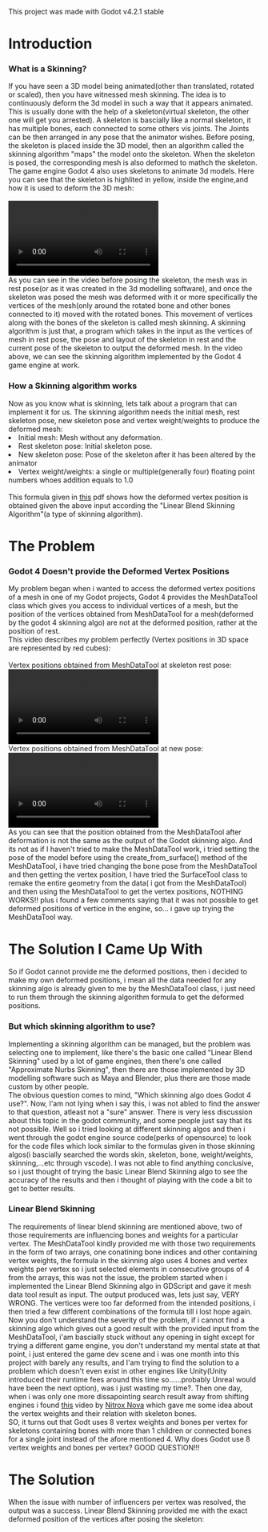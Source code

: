 This project was made with Godot v4.2.1 stable
<br>
<h1>Introduction</h1>
<h3>What is a Skinning?</h3>
If you have seen a 3D model being animated(other than translated, rotated or scaled), then you have witnessed mesh skinning. The idea is to continuously deform the 3d model in such a way that it appears animated.
<br>
This is usually done with the help of a skeleton(virtual skeleton, the other one will get you arrested). A skeleton is bascially like a normal skeleton, it has multiple bones, each connected to some others vis joints. The Joints can be then arranged in any pose that the animator wishes. 
Before posing, the skeleton is placed inside the 3D model, then an algorithm called the skinning algorithm "maps" the model onto the skeleton. When the skeleton is posed, the corresponding mesh is also deformed to mathch the skeleton.
<br>
The game engine Godot 4 also uses skeletons to animate 3d models. Here you can see that the skeleton is highlited in yellow, inside the engine,and how it is used to deform the 3D mesh:
<br>
<br>
<video src="https://github.com/user-attachments/assets/2c185548-9543-4356-bfbf-73c9cd040a35" ></video>
<br>
As you can see in the video before posing the skeleton, the mesh was in rest pose(or as it was created in the 3d modelling software), and once the skeleton was posed the mesh was deformed with it or more specifically the vertices of the mesh(only around the rotated bone and other bones connected to it) moved with the rotated bones. This movement of vertices along with the bones of the skeleton is called mesh skinning. A skinning algorithm is just that, a program which takes in the input as the vertices of mesh in rest pose, the pose and layout of the skeleton in rest and the current pose of the skeleton to output the deformed mesh. In the video above, we can see the skinning algorithm implemented by the Godot 4 game engine at work.
<br>
<h3>How a Skinning algorithm works</h3>
Now as you know what is skinning, lets talk about a program that can implement it for us. The skinning algorithm needs the initial mesh, rest skeleton pose, new skeleton pose and vertex weight/weights to produce the deformed mesh:
<br>
<li>Initial mesh: Mesh without any deformation.</li>
<li>Rest skeleton pose: Initial skeleton pose.</li>
<li>New skeleton pose: Pose of the skeleton after it has been altered by the animator</li>
<li>Vertex weight/weights: a single or multiple(generally four) floating point numbers whoes addition equals to 1.0</li>
<br>
This formula given in <a href="https://skinning.org/direct-methods.pdf">this</a> pdf shows how the deformed vertex position is obtained given the above input according the "Linear Blend Skinning Algorithm"(a type of skinning algorithm).
<h1>The Problem</h1>
<h3>Godot 4 Doesn't provide the Deformed Vertex Positions</h3>
My problem began when i wanted to access the deformed vertex positions of a mesh in one of my Godot projects, Godot 4 provides the MeshDataTool class which gives you access to individual vertices of a mesh, but the position of the vertices obtained from MeshDataTool for a mesh(deformed by the godot 4 skinning algo) are not at the deformed position, rather at the position of rest.
<br>
This video describes my problem perfectly (Vertex positions in 3D space are represented by red cubes):
<br>
<br>
Vertex positions obtained from MeshDataTool at skeleton rest pose:
<br>
<video src="https://github.com/user-attachments/assets/7b587fdb-c9d3-410f-aaec-4c0adfa02412"></video>
<br>
Vertex positions obtained from MeshDataTool at new pose:
<br>
<video src="https://github.com/user-attachments/assets/40e6a987-7c71-4575-97dc-36b2af2499fe"></video>
<br>
As you can see that the position obtained from the MeshDataTool after deformation is not the same as the output of the Godot skinning algo. And its not as if I haven't tried to make the MeshDataTool work, i tried setting the pose of the model before using the create_from_surface() method of the MeshDataTool, i have tried changing the bone pose from the MeshDataTool and then getting the vertex position, I have tried the SurfaceTool class to remake the entire geometry from the data( i got from the MeshDataTool) and then using the MeshDataTool to get the vertex positions, NOTHING WORKS!! plus i found a few comments saying that it was not possible to get deformed positions of vertice in the engine, so... i gave up trying the MeshDataTool way.
<br>
<h1>The Solution I Came Up With</h1>
So if Godot cannot provide me the deformed positions, then i decided to make my own deformed positions, i mean all the data needed for any skinning algo is already given to me by the MeshDataTool class, i just need to run them through the skinning algorithm formula to get the deformed positions.
<br>
<h3>But which skinning algorithm to use?</h3>
Implementing a skinning algorithm can be managed, but the problem was selecting one to implement, like there's the basic one called "Linear Blend Skinning" used by a lot of game engines, then there's one called "Approximate Nurbs Skinning", then there are those implemented by 3D modelling software such as Maya and Blender, plus there are those made custom by other people. 
<br>
The obvious question comes to mind, "Which skinning algo does Godot 4 use?". Now, I'am not lying when i say this, i was not abled to find the answer to that question, atleast not a "sure" answer. There is very less discussion about this topic in the godot community, and some people just say that its not possible. Well so i tried looking at different skinning algos and then i went through the godot engine source code(perks of opensource) to look for the code files which look similar to the formulas given in those skinning algos(i bascially searched the words skin, skeleton, bone, weight/weights, skinning,...etc through vscode). I was not able to find anything conclusive, so i just thought of trying the basic Linear Blend Skinning algo to see the accuracy of the results and then i thought of playing with the code a bit to get to better results.
<br>
<h3>Linear Blend Skinning</h3>
The requirements of linear blend skinning are mentioned above, two of those requirements are influencing bones and weights for a particular vertex. The MeshDataTool kindly provided me with those two requirements in the form of two arrays, one conatining bone indices and other containing vertex weights, the formula in the skinning algo uses 4 bones and vertex weights per vertex so i just selected elements in consecutive groups of 4 from the arrays, this was not the issue, the problem started when i implemented the Linear Blend Skinning algo in GDScript and gave it mesh data tool result as input. The output produced was, lets just say, VERY WRONG. The vertices were too far deformed  from the intended positions, i then tried a few different combinations of the formula till i lost hope again.
<br>
Now you don't understand the severity of the problem, if i cannot find a skinning algo which gives out a good result with the provided input from the MeshDataTool, i'am bascially stuck without any opening in sight except for trying a different game engine, you don't understand my mental state at that point, i just entered the game dev scene and i was one month into this project with barely any results, and I'am trying to find the solution to a problem which doesn't even exist in other engines like Unity(Unity introduced their runtime fees around this time so......probably Unreal would have been the next option), was i just wasting my time?. Then one day, when i was only one more dissapointing search result away from shifting engines i found <a href="https://www.youtube.com/watch?v=5D7oUKrjjao">this</a> video by <a href="https://www.youtube.com/@NitroxNova">Nitrox Nova</a> which gave me some idea about the vertex weights and their relation with skeleton bones.
<br>
SO, it turns out that Godt uses 8 vertex weights and bones per vertex for skeletons containing bones with more than 1 children or connected bones for a single joint instead of the afore mentioned 4. Why does Godot use 8 vertex weights and bones per vertex? GOOD QUESTION!!!
<br>
<h1>The Solution</h1>
When the issue with number of influencers per vertex was resolved, the output was a success. Linear Blend Skinning provided me with the exact deformed position of the vertices after posing the skeleton:
<br>
